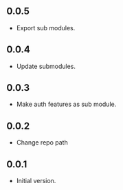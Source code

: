 ## 0.0.5

- Export sub modules.

## 0.0.4

- Update submodules.

## 0.0.3

- Make auth features as sub module.

## 0.0.2

- Change repo path

## 0.0.1

- Initial version.
